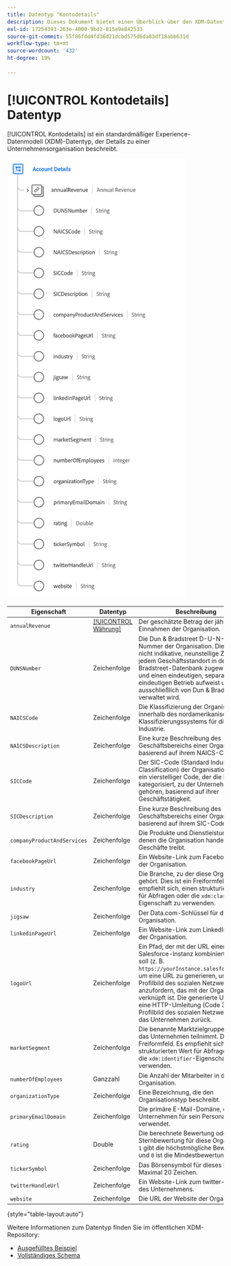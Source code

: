 ```yaml
---
title: Datentyp "Kontodetails"
description: Dieses Dokument bietet einen Überblick über den XDM-Datentyp (Account Details Experience Data Model).
exl-id: 17254393-263e-4000-9bd2-815a9e842533
source-git-commit: 55f86fdd4fd36d21dcbd575d6da83df18abb631d
workflow-type: tm+mt
source-wordcount: '432'
ht-degree: 19%

---
```


# [!UICONTROL Kontodetails] Datentyp

[!UICONTROL Kontodetails] ist ein standardmäßiger Experience-Datenmodell (XDM)-Datentyp, der Details zu einer Unternehmensorganisation beschreibt.

![Datentypstruktur](../images/data-types/account-details.png)

| Eigenschaft | Datentyp | Beschreibung |
| --- | --- | --- |
| `annualRevenue` | [[!UICONTROL Währung]](./currency.md) | Der geschätzte Betrag der jährlichen Einnahmen der Organisation. |
| `DUNSNumber` | Zeichenfolge | Die Dun &amp; Bradstreet D-U-N-S Nummer der Organisation. Dies ist eine nicht indikative, neunstellige Zahl, die jedem Geschäftsstandort in der Dun &amp; Bradstreet-Datenbank zugewiesen wird und einen eindeutigen, separaten und eindeutigen Betrieb aufweist und ausschließlich von Dun &amp; Bradstreet verwaltet wird. |
| `NAICSCode` | Zeichenfolge | Die Klassifizierung der Organisation innerhalb des nordamerikanischen Klassifizierungssystems für die Industrie. |
| `NAICSDescription` | Zeichenfolge | Eine kurze Beschreibung des Geschäftsbereichs einer Organisation, basierend auf ihrem NAICS-Code. |
| `SICCode` | Zeichenfolge | Der SIC-Code (Standard Industrial Classification) der Organisation. Dies ist ein vierstelliger Code, der die Branche kategorisiert, zu der Unternehmen gehören, basierend auf ihrer Geschäftstätigkeit. |
| `SICDescription` | Zeichenfolge | Eine kurze Beschreibung des Geschäftsbereichs einer Organisation, basierend auf ihrem SIC-Code. |
| `companyProductAndServices` | Zeichenfolge | Die Produkte und Dienstleistungen, mit denen die Organisation handelt oder Geschäfte treibt. |
| `facebookPageUrl` | Zeichenfolge | Ein Website-Link zum Facebook-Konto der Organisation. |
| `industry` | Zeichenfolge | Die Branche, zu der diese Organisation gehört. Dies ist ein Freiformfeld. Es empfiehlt sich, einen strukturierten Wert für Abfragen oder die `xdm:classifier`-Eigenschaft zu verwenden. |
| `jigsaw` | Zeichenfolge | Der Data.com-Schlüssel für die Organisation. |
| `linkedinPageUrl` | Zeichenfolge | Ein Website-Link zum LinkedIn-Konto der Organisation. |
| `logoUrl` | Zeichenfolge | Ein Pfad, der mit der URL einer Salesforce-Instanz kombiniert werden soll (z. B. `https://yourInstance.salesforce.com/`), um eine URL zu generieren, um das Profilbild des sozialen Netzwerks anzufordern, das mit der Organisation verknüpft ist. Die generierte URL gibt eine HTTP-Umleitung (Code 302) zum Profilbild des sozialen Netzwerks für das Unternehmen zurück. |
| `marketSegment` | Zeichenfolge | Die benannte Marktzielgruppe, an der das Unternehmen teilnimmt. Dies ist ein Freiformfeld. Es empfiehlt sich, einen strukturierten Wert für Abfragen oder die `xdm:identifier`-Eigenschaft zu verwenden. |
| `numberOfEmployees` | Ganzzahl | Die Anzahl der Mitarbeiter in der Organisation. |
| `organizationType` | Zeichenfolge | Eine Bezeichnung, die den Organisationstyp beschreibt. |
| `primaryEmailDomain` | Zeichenfolge | Die primäre E-Mail-Domäne, die das Unternehmen für sein Personal verwendet. |
| `rating` | Double | Die berechnete Bewertung oder die Sternbewertung für diese Organisation. `1` gibt die höchstmögliche Bewertung an und `0` ist die Mindestbewertung. |
| `tickerSymbol` | Zeichenfolge | Das Börsensymbol für dieses Konto. Maximal 20 Zeichen. |
| `twitterHandleUrl` | Zeichenfolge | Ein Website-Link zum twitter-Handle des Unternehmens. |
| `website` | Zeichenfolge | Die URL der Website der Organisation. |

{style="table-layout:auto"}

Weitere Informationen zum Datentyp finden Sie im öffentlichen XDM-Repository:

* [Ausgefülltes Beispiel](https://github.com/adobe/xdm/blob/master/components/datatypes/b2b/account-organization.example.1.json)
* [Vollständiges Schema](https://github.com/adobe/xdm/blob/master/components/datatypes/b2b/account-organization.schema.json)

